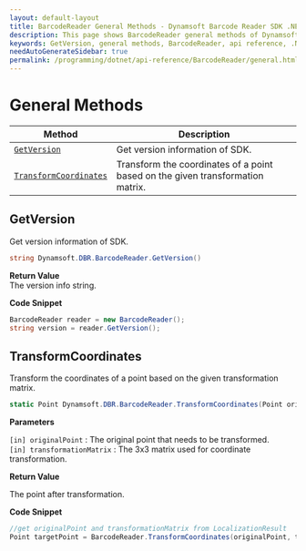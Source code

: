 ```yaml
---
layout: default-layout
title: BarcodeReader General Methods - Dynamsoft Barcode Reader SDK .NET Edition API Reference
description: This page shows BarcodeReader general methods of Dynamsoft Barcode Reader SDK .NET Edition.
keywords: GetVersion, general methods, BarcodeReader, api reference, .Net
needAutoGenerateSidebar: true
permalink: /programming/dotnet/api-reference/BarcodeReader/general.html
---
```


# General Methods

  | Method               | Description |
  |----------------------|-------------|
  | [`GetVersion`](#getversion) | Get version information of SDK.|
  | [`TransformCoordinates`](#transformcoordinates) | Transform the coordinates of a point based on the given transformation matrix. |

## GetVersion

Get version information of SDK.

```csharp
string Dynamsoft.DBR.BarcodeReader.GetVersion()
```

**Return Value**  
The version info string. 

**Code Snippet**  
```csharp
BarcodeReader reader = new BarcodeReader();
string version = reader.GetVersion();
```

## TransformCoordinates

Transform the coordinates of a point based on the given transformation matrix.

```csharp
static Point Dynamsoft.DBR.BarcodeReader.TransformCoordinates(Point originalPoint, double[] transformationMatrix)
```

**Parameters**  

`[in] originalPoint` : The original point that needs to be transformed.  
`[in] transformationMatrix` : The 3x3 matrix used for coordinate transformation.

**Return Value**  

The point after transformation.

**Code Snippet**  

```csharp
//get originalPoint and transformationMatrix from LocalizationResult
Point targetPoint = BarcodeReader.TransformCoordinates(originalPoint, transformationMatrix);
```
